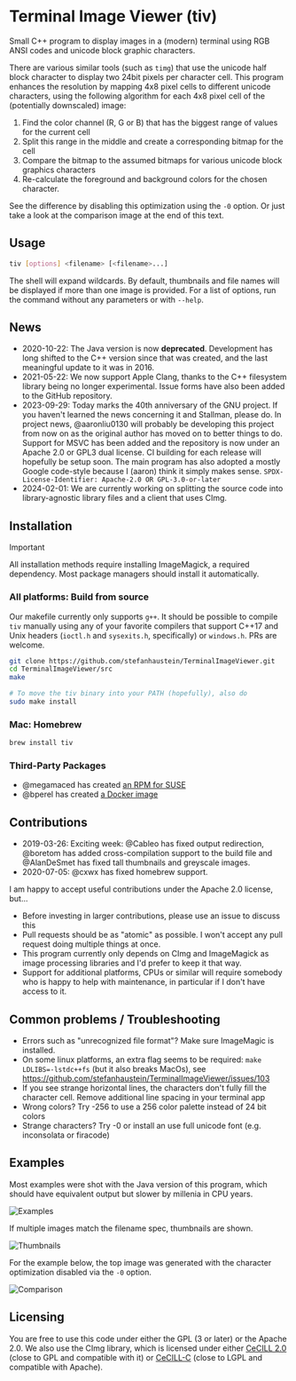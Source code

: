 # Terminal Image Viewer (tiv)

Small C++ program to display images in a (modern) terminal using RGB ANSI codes and unicode block graphic characters.

There are various similar tools (such as `timg`) that use the unicode half block character to display two 24bit pixels per character cell. This program enhances the resolution by mapping 4x8 pixel cells to different unicode characters, using the following algorithm for each 4x8 pixel cell of the (potentially downscaled) image:

1. Find the color channel (R, G or B) that has the biggest range of values for the current cell
2. Split this range in the middle and create a corresponding bitmap for the cell
3. Compare the bitmap to the assumed bitmaps for various unicode block graphics characters
4. Re-calculate the foreground and background colors for the chosen character.

See the difference by disabling this optimization using the `-0` option. Or just take a look at the comparison image at the end of this text.

## Usage

```sh
tiv [options] <filename> [<filename>...]
```

The shell will expand wildcards. By default, thumbnails and file names will be displayed if more than one image is provided. For a list of options, run the command without any parameters or with `--help`.

## News

- 2020-10-22: The Java version is now **deprecated**. Development has long shifted to the C++ version since that was created, and the last meaningful update to it was in 2016.
- 2021-05-22: We now support Apple Clang, thanks to the C++ filesystem library being no longer experimental. Issue forms have also been added to the GitHub repository.
- 2023-09-29: Today marks the 40th anniversary of the GNU project. If you haven't learned the news concerning it and Stallman, please do. In project news, @aaronliu0130 will probably be developing this project from now on as the original author has moved on to better things to do. Support for MSVC has been added and the repository is now under an Apache 2.0 or GPL3 dual license. CI building for each release will hopefully be setup soon. The main program has also adopted a mostly Google code-style because I (aaron) think it simply makes sense.
`SPDX-License-Identifier: Apache-2.0 OR GPL-3.0-or-later`
- 2024-02-01: We are currently working on splitting the source code into library-agnostic library files and a client that uses CImg.

## Installation

> [!IMPORTANT]
> All installation methods require installing ImageMagick, a required dependency. Most package managers should install it automatically.

### All platforms: Build from source

Our makefile currently only supports `g++`. It should be possible to compile `tiv` manually using any of your favorite compilers that support C++17 and Unix headers (`ioctl.h` and `sysexits.h`, specifically) or `windows.h`. PRs are welcome.

```sh
git clone https://github.com/stefanhaustein/TerminalImageViewer.git
cd TerminalImageViewer/src
make

# To move the tiv binary into your PATH (hopefully), also do
sudo make install
```

### Mac: Homebrew


```sh
brew install tiv
```

### Third-Party Packages

- @megamaced has created [an RPM for SUSE](https://build.opensuse.org/package/show/home:megamaced/terminalimageviewer)
- @bperel has created [a Docker image](https://hub.docker.com/r/bperel/terminalimageviewer)

## Contributions

- 2019-03-26: Exciting week: @Cableo has fixed output redirection, @boretom has added cross-compilation support to the build file and @AlanDeSmet has fixed tall thumbnails and greyscale images.
- 2020-07-05: @cxwx has fixed homebrew support.

I am happy to accept useful contributions under the Apache 2.0 license, but...

- Before investing in larger contributions, please use an issue to discuss this
- Pull requests should be as "atomic" as possible. I won't accept any pull request doing multiple things at once.
- This program currently only depends on CImg and ImageMagick as image processing libraries and I'd prefer to keep it that way.
- Support for additional platforms, CPUs or similar will require somebody who is happy to help with maintenance, in particular if I don't have access to it.

## Common problems / Troubleshooting

- Errors such as "unrecognized file format"? Make sure ImageMagic is installed.
- On some linux platforms, an extra flag seems to be required: `make LDLIBS=-lstdc++fs` (but it also breaks MacOs), see  <https://github.com/stefanhaustein/TerminalImageViewer/issues/103>
- If you see strange horizontal lines, the characters don't fully fill the character cell. Remove additional line spacing in your terminal app
- Wrong colors? Try -256 to use a 256 color palette instead of 24 bit colors
- Strange characters? Try -0 or install an use full unicode font (e.g. inconsolata or firacode)

## Examples

Most examples were shot with the Java version of this program, which should have equivalent output but slower by millenia in CPU years.

![Examples](https://i.imgur.com/yWRZ3yk.png)

If multiple images match the filename spec, thumbnails are shown.

![Thumbnails](https://i.imgur.com/PTYgSqz.png)

For the example below, the top image was generated with the character optimization disabled via the `-0` option.

![Comparison](https://i.imgur.com/OzdCeh6.png)

## Licensing

You are free to use this code under either the GPL (3 or later) or the Apache 2.0. We also use the CImg library, which is licensed under either [CeCILL 2.0](https://spdx.org/licenses/CECILL-2.0.html) (close to GPL and compatible with it) or [CeCILL-C](https://spdx.org/licenses/CECILL-C) (close to LGPL and compatible with Apache).
